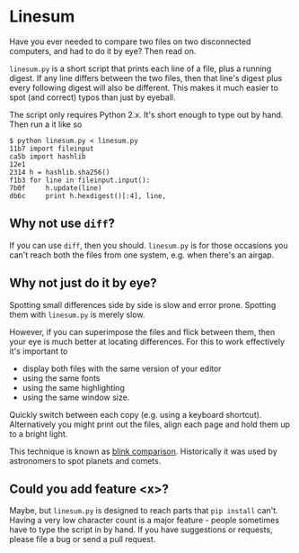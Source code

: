 # Linesum

Have you ever needed to compare two files on two disconnected computers, and had to do it by eye? Then read on.

`linesum.py` is a short script that prints each line of a file, plus a running digest. If any line differs between the two files, then that line's digest plus every following digest will also be different. This makes it much easier to spot (and correct) typos than just by eyeball.

The script only requires Python 2.x. It's short enough to type out by hand. Then run a it like so

```
$ python linesum.py < linesum.py 
11b7 import fileinput
ca5b import hashlib
12e1 
2314 h = hashlib.sha256()
f1b3 for line in fileinput.input():
7b0f     h.update(line)
db6c     print h.hexdigest()[:4], line,
```

## Why not use `diff`?

If you can use `diff`, then you should. `linesum.py` is for those occasions you can't reach both the files from one system, e.g. when there's an airgap.

## Why not just do it by eye?

Spotting small differences side by side is slow and error prone. Spotting them with `linesum.py` is merely slow.

However, if you can superimpose the files and flick between them, then your eye is much better at locating differences. For this to work effectively it's important to

- display both files with the same version of your editor
- using the same fonts
- using the same highlighting
- using the same window size.

Quickly switch between each copy (e.g. using a keyboard shortcut). Alternatively you might print out the files, align each page and hold them up to a bright light.

This technique is known as [blink comparison](https://en.wikipedia.org/wiki/Blink_comparator). Historically it was used by astronomers to spot planets and comets.

## Could you add feature \<x\>?

Maybe, but `linesum.py` is designed to reach parts that `pip install` can't. Having a very low character count is a major feature - people sometimes have to type the script in by hand. If you have suggestions or requests, please file a bug or send a pull request.
